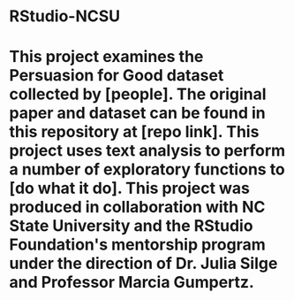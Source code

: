 # RStudio-NCSU

# This project examines the Persuasion for Good dataset collected by [people]. The original paper and dataset can be found in this repository at [repo link]. This project uses text analysis to perform a number of exploratory functions to [do what it do]. This project was produced in collaboration with NC State University and the RStudio Foundation's mentorship program under the direction of Dr. Julia Silge and Professor Marcia Gumpertz.